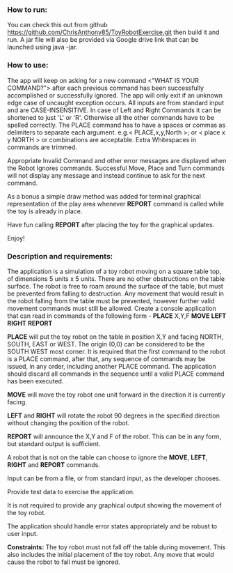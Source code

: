 ### How to run:
You can check this out from github https://github.com/ChrisAnthony85/ToyRobotExercise.git then build it and run. A jar file 
will also be provided via Google drive link that can be launched using java -jar.

### How to use:
The app will keep on asking for a new command <"WHAT IS YOUR COMMAND?"> after each previous command has been
successfully accomplished or successfully ignored.  The app will only exit if an unknown edge case of uncaught exception
occurs.  All inputs are from standard input and are CASE-INSENSITIVE.  In case of Left and Right Commands it can
be shortened to just 'L' or 'R'.  Otherwise all the other commands have to be spelled correctly.  The PLACE command has to
have a spaces or commas as delimiters to separate each argument. e.g.< PLACE,x,y,North >; or < place x y NORTH > or 
combinations are acceptable. Extra Whitespaces in commands are trimmed.
 
Appropriate Invalid Command and other error messages are displayed when the Robot Ignores
commands.  Successful Move, Place and Turn commands will not display any message and instead continue to ask for the next
command.

As a bonus a simple draw method was added for terminal graphical representation of the play area whenever
**REPORT** command is called while the toy is already in place.  

Have fun calling **REPORT** after placing the toy for the graphical updates.

Enjoy!




### Description and requirements:

The application is a simulation of a toy robot moving on a square table top, of dimensions 5 units x 5 units. There are no
other obstructions on the table surface. The robot is free to roam around the surface of the table, but must be prevented
from falling to destruction. Any movement that would result in the robot falling from the table must be prevented,
however further valid movement commands must still be allowed.
Create a console application that can read in commands of the following form -
 **PLACE** X,Y,F
 **MOVE**
 **LEFT**
 **RIGHT**
 **REPORT**

**PLACE** will put the toy robot on the table in position X,Y and facing NORTH, SOUTH, EAST or WEST. The origin (0,0)
can be considered to be the SOUTH WEST most corner. It is required that the first command to the robot is a PLACE
command, after that, any sequence of commands may be issued, in any order, including another PLACE command. The
application should discard all commands in the sequence until a valid PLACE command has been executed.

**MOVE** will move the toy robot one unit forward in the direction it is currently facing.

**LEFT** and **RIGHT** will rotate the robot 90 degrees in the specified direction without changing the position of the robot.

**REPORT** will announce the X,Y and F of the robot. This can be in any form, but standard output is sufficient.

A robot that is not on the table can choose to ignore the **MOVE**, **LEFT**, **RIGHT** and **REPORT** commands.

Input can be from a file, or from standard input, as the developer chooses.

Provide test data to exercise the application.

It is not required to provide any graphical output showing the movement of the toy robot.

The application should handle error states appropriately and be robust to user input.


**Constraints:**
The toy robot must not fall off the table during movement. This also includes the initial placement of the toy robot. Any
move that would cause the robot to fall must be ignored.